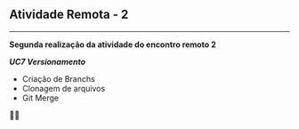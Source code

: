  ## Atividade Remota - 2 
 ***
 
 **Segunda realização da atividade do encontro remoto 2** <br>
 
 **_UC7 Versionamento_**<br>
 
 - Criação de Branchs<br>
 - Clonagem de arquivos <br>
 - Git Merge<br>

:face_with_spiral_eyes:


